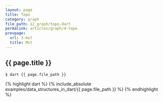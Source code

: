 ```yaml
---
layout: page
title: Topo
category: graph
file_path: 12_graph/topo.dart
permalink: articles/graph/4-topo
prevpage:
  url: 3-mst
  title: Mst
---
```


## {{ page.title }}

```terminal
$ dart {{ page.file_path }}
```      


{% highlight dart %}
{% include_absolute examples/data_structures_in_dart/{{ page.file_path }} %}
{% endhighlight %}      
